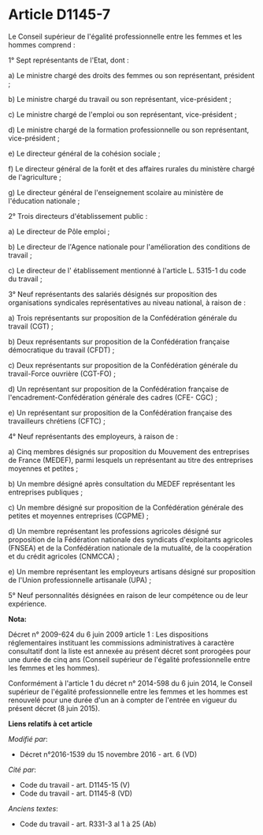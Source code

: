 # Article D1145-7

Le Conseil supérieur de l'égalité professionnelle entre les femmes et les hommes comprend : 

1° Sept représentants de l'Etat, dont : 

a) Le ministre chargé des droits des femmes ou son représentant, président ; 

b) Le ministre chargé du travail ou son représentant, vice-président ; 

c) Le ministre chargé de l'emploi ou son représentant, vice-président ; 

d) Le ministre chargé de la formation professionnelle ou son représentant, vice-président ; 

e) Le directeur général de la cohésion sociale ; 

f) Le directeur général de la forêt et des affaires rurales du ministère chargé de l'agriculture ; 

g) Le directeur général de l'enseignement scolaire au ministère de l'éducation nationale ; 

2° Trois directeurs d'établissement public : 

a) Le directeur de Pôle emploi ; 

b) Le directeur de l'Agence nationale pour l'amélioration des conditions de travail ; 

c) Le directeur de l'       établissement mentionné à l'article L. 5315-1 du code du travail ; 

3° Neuf représentants des salariés désignés sur proposition des organisations syndicales représentatives au niveau national,
à raison de : 

a) Trois représentants sur proposition de la Confédération générale du travail (CGT) ; 

b) Deux représentants sur proposition de la Confédération française démocratique du travail (CFDT) ; 

c) Deux représentants sur proposition de la Confédération générale du travail-Force ouvrière (CGT-FO) ; 

d) Un représentant sur proposition de la Confédération française de l'encadrement-Confédération générale des cadres (CFE-
CGC) ; 

e) Un représentant sur proposition de la Confédération française des travailleurs chrétiens (CFTC) ; 

4° Neuf représentants des employeurs, à raison de : 

a) Cinq membres désignés sur proposition du Mouvement des entreprises de France (MEDEF), parmi lesquels un représentant au
titre des entreprises moyennes et petites ; 

b) Un membre désigné après consultation du MEDEF représentant les entreprises publiques ; 

c) Un membre désigné sur proposition de la Confédération générale des petites et moyennes entreprises (CGPME) ; 

d) Un membre représentant les professions agricoles désigné sur proposition de la Fédération nationale des syndicats
d'exploitants agricoles (FNSEA) et de la Confédération nationale de la mutualité, de la coopération et du crédit agricoles
(CNMCCA) ; 

e) Un membre représentant les employeurs artisans désigné sur proposition de l'Union professionnelle artisanale (UPA) ; 

5° Neuf personnalités désignées en raison de leur compétence ou de leur expérience.

**Nota:**

Décret n° 2009-624 du 6 juin 2009 article 1 : Les dispositions réglementaires instituant les commissions administratives à
caractère consultatif dont la liste est annexée au présent décret sont prorogées pour une durée de cinq ans (Conseil
supérieur de l'égalité professionnelle entre les femmes et les hommes).

Conformément à l'article 1 du décret n° 2014-598 du 6 juin 2014, le Conseil supérieur de l'égalité professionnelle entre les
femmes et les hommes est renouvelé pour une durée d'un an à compter de l'entrée en vigueur du présent décret (8 juin 2015).

**Liens relatifs à cet article**

_Modifié par_:

  - Décret n°2016-1539 du 15 novembre 2016 - art. 6 (VD)

_Cité par_:

  - Code du travail - art. D1145-15 (V)
  - Code du travail - art. D1145-8 (VD)

_Anciens textes_:

  - Code du travail - art. R331-3 al 1 à 25 (Ab)
